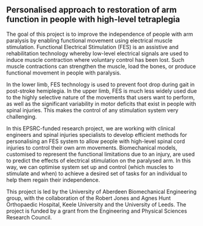 ## Personalised approach to restoration of arm function in people with high-level tetraplegia

The goal of this project is to improve the independence of people with arm paralysis by enabling functional movement using electrical muscle stimulation. Functional Electrical Stimulation (FES) is an assistive and rehabilitation technology whereby low-level electrical signals are used to induce muscle contraction where voluntary control has been lost. Such muscle contractions can strengthen the muscle, load the bones, or produce functional movement in people with paralysis.

In the lower limb, FES technology is used to prevent foot drop during gait in post-stroke hemiplegia. In the upper limb, FES is much less widely used due to the highly selective nature of the movements that users want to perform, as well as the significant variability in motor deficits that exist in people with spinal injuries. This makes the control of any stimulation system very challenging.

In this EPSRC-funded research project, we are working with clinical engineers and spinal injuries specialists to develop efficient methods for personalising an FES system to allow people with high-level spinal cord injuries to control their own arm movements. Biomechanical models, customised to represent the functional limitations due to an injury, are used to predict the effects of electrical stimulation on the paralysed arm. In this way, we can optimise system set up and control (which muscles to stimulate and when) to achieve a desired set of tasks for an individual to help them regain their independence.

This project is led by the University of Aberdeen Biomechanical Engineering group, with the collaboration of the Robert Jones and Agnes Hunt Orthopaedic Hospital, Keele University and the University of Leeds. The project is funded by a grant from the Engineering and Physical Sciences Research Council.
